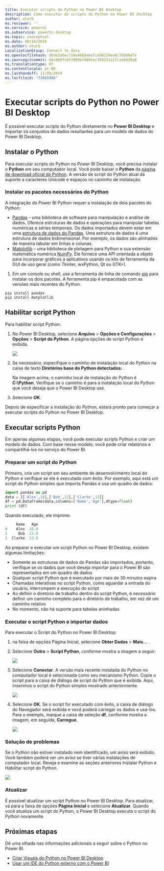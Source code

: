 ```yaml
---
title: Executar scripts do Python no Power BI Desktop
description: Como executar de scripts do Python no Power BI Desktop
author: otarb
ms.reviewer: ''
ms.service: powerbi
ms.subservice: powerbi-desktop
ms.topic: conceptual
ms.date: 08/16/2019
ms.author: otarb
LocalizationGroup: Connect to data
ms.openlocfilehash: dbde3abec716e4868a6efce98129ea8c76506d7e
ms.sourcegitcommit: 64c860fcbf2969bf089cec358331a1fc1e0d39a8
ms.translationtype: HT
ms.contentlocale: pt-BR
ms.lasthandoff: 11/09/2019
ms.locfileid: "73865986"
---
```

# <a name="run-python-scripts-in-power-bi-desktop"></a>Executar scripts do Python no Power BI Desktop

É possível executar scripts do Python diretamente no **Power BI Desktop** e importar os conjuntos de dados resultantes para um modelo de dados do Power BI Desktop.

## <a name="install-python"></a>Instalar o Python

Para executar scripts do Python no Power BI Desktop, você precisa instalar o **Python** em seu computador local. Você pode baixar o **Python** da [página de download oficial do Python](https://www.python.org/). A versão de script do Python atual dá suporte a caracteres Unicode e espaços no caminho de instalação.

### <a name="install-required-python-packages"></a>Instalar os pacotes necessários do Python

A integração do Power BI Python requer a instalação de dois pacotes do Python:

- [Pandas](https://pandas.pydata.org/) – uma biblioteca de software para manipulação e análise de dados. Oferece estruturas de dados e operações para manipular tabelas numéricas e séries temporais. Os dados importados devem estar em uma [estrutura de dados do Pandas](https://www.tutorialspoint.com/python_pandas/python_pandas_dataframe.htm). Uma estrutura de dados é uma estrutura de dados bidimensional. Por exemplo, os dados são alinhados de maneira tabular em linhas e colunas.
- [Matplotlib](https://matplotlib.org/) – uma biblioteca de plotagem para Python e sua extensão matemática numérica [NumPy](https://www.numpy.org/). Ele fornece uma API orientada a objeto para incorporar gráficos a aplicativos usando os kits de ferramenta da GUI de uso geral (como Tkinter, wxPython, Qt ou GTK+).

1. Em um console ou shell, use a ferramenta de linha de comando [pip](https://pip.pypa.io/en/stable/) para instalar os dois pacotes. A ferramenta pip é empacotada com as versões mais recentes do Python.

```CMD
pip install pandas
pip install matplotlib
```

## <a name="enable-python-scripting"></a>Habilitar script Python

Para habilitar script Python:

1. No Power BI Desktop, selecione **Arquivo** > **Opções e Configurações** > **Opções** > **Script do Python**. A página opções de script Python é exibida.

   ![](media/desktop-python-scripts/python-scripts-7.png)

1. Se necessário, especifique o caminho de instalação local do Python na caixa de texto **Diretórios base do Python detectados:** . 

   Na imagem acima, o caminho local de instalação do Python é **C:\Python**. Verifique se o caminho é para a instalação local do Python que você deseja que o Power BI Desktop use.

1. Selecione **OK**.

Depois de especificar a instalação do Python, estará pronto para começar a executar scripts do Python no Power BI Desktop.

## <a name="run-python-scripts"></a>Executar scripts Python

Em apenas algumas etapas, você pode executar scripts Python e criar um modelo de dados. Com base nesse modelo, você pode criar relatórios e compartilhá-los no serviço do Power BI.

### <a name="prepare-a-python-script"></a>Preparar um script do Python
Primeiro, crie um script em seu ambiente de desenvolvimento local do Python e verifique se ele é executado com êxito. Por exemplo, aqui está um script do Python simples que importa Pandas e usa um quadro de dados:

```python
import pandas as pd
data = [['Alex',10],['Bob',12],['Clarke',13]]
df = pd.DataFrame(data,columns=['Name','Age'],dtype=float)
print (df)
```
Quando executado, ele imprime:

```python
     Name   Age
0    Alex  10.0
1     Bob  12.0
2  Clarke  13.0
```

Ao preparar e executar um script Python no Power BI Desktop, existem algumas limitações:

* Somente as estruturas de dados do Pandas são importados, portanto, verifique se os dados que você deseja importar para o Power BI são representados em um quadro de dados
* Qualquer script Python que é executado por mais de 30 minutos expira
* Chamadas interativas no script Python, como aguardar a entrada do usuário, interrompem a execução do script
* Ao definir o diretório de trabalho dentro do script Python, é *necessário* definir um caminho completo para o diretório de trabalho, em vez de um caminho relativo
* No momento, não há suporte para tabelas aninhadas 

### <a name="run-your-python-script-and-import-data"></a>Executar o script Python e importar dados

Para executar o Script do Python no Power BI Desktop:

1. na faixa de opções Página Inicial, selecione **Obter Dados** > **Mais…** .
   
1. Selecione **Outro** > **Script Python**, conforme mostra a imagem a seguir:

   ![](media/desktop-python-scripts/python-scripts-1.png)
   
1. Selecione **Conectar**. A versão mais recente instalada do Python no computador local é selecionada como seu mecanismo Python. Copie o script para a caixa de diálogo de script do Python que é exibida. Aqui, inserimos o script do Python simples mostrado anteriormente.

   ![](media/desktop-python-scripts/python-scripts-6.png)

1. Selecione **OK**. Se o script for executado com êxito, a caixa de diálogo do Navegador será exibida e você poderá carregar os dados e usá-los. Para o exemplo, marque a caixa de seleção **df**, conforme mostra a imagem, em seguida, **Carregue**.

   ![](media/desktop-python-scripts/python-scripts-5.png) 

### <a name="troubleshooting"></a>Solução de problemas

Se o Python não estiver instalado nem identificado, um aviso será exibido. Você também poderá ver um aviso se tiver várias instalações de computador local. Reveja e examine as seções anteriores Instalar Python e Habilitar script do Python.

![](media/desktop-python-scripts/python-scripts-3.png)

### <a name="refresh"></a>Atualizar

É possível atualizar um script Python no Power BI Desktop. Para atualizar, vá para a faixa de opções **Página Inicial** e selecione **Atualizar**. Quando você atualiza um script do Python, o Power BI Desktop executa o script do Python novamente.

## <a name="next-steps"></a>Próximas etapas

Dê uma olhada nas informações adicionais a seguir sobre o Python no Power BI.

* [Criar Visuais do Python no Power BI Desktop](desktop-python-visuals.md)
* [Usar um IDE do Python externo com o Power BI](desktop-python-ide.md)
